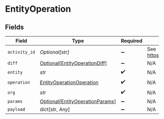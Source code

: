 # EntityOperation


## Fields

| Field                                                                           | Type                                                                            | Required                                                                        | Description                                                                     | Example                                                                         |
| ------------------------------------------------------------------------------- | ------------------------------------------------------------------------------- | ------------------------------------------------------------------------------- | ------------------------------------------------------------------------------- | ------------------------------------------------------------------------------- |
| `activity_id`                                                                   | *Optional[str]*                                                                 | :heavy_minus_sign:                                                              | See https://github.com/ulid/spec                                                | 01F130Q52Q6MWSNS8N2AVXV4JN                                                      |
| `diff`                                                                          | [Optional[EntityOperationDiff]](../../models/shared/entityoperationdiff.md)     | :heavy_minus_sign:                                                              | N/A                                                                             |                                                                                 |
| `entity`                                                                        | *str*                                                                           | :heavy_check_mark:                                                              | N/A                                                                             |                                                                                 |
| `operation`                                                                     | [EntityOperationOperation](../../models/shared/entityoperationoperation.md)     | :heavy_check_mark:                                                              | N/A                                                                             |                                                                                 |
| `org`                                                                           | *str*                                                                           | :heavy_check_mark:                                                              | N/A                                                                             | 123                                                                             |
| `params`                                                                        | [Optional[EntityOperationParams]](../../models/shared/entityoperationparams.md) | :heavy_minus_sign:                                                              | N/A                                                                             |                                                                                 |
| `payload`                                                                       | dict[str, *Any*]                                                                | :heavy_minus_sign:                                                              | N/A                                                                             | [object Object]                                                                 |